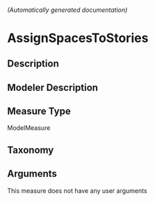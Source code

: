 

###### (Automatically generated documentation)

# AssignSpacesToStories

## Description


## Modeler Description


## Measure Type
ModelMeasure

## Taxonomy


## Arguments




This measure does not have any user arguments


